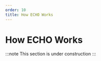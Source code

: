 ```yaml
---
order: 10
title: How ECHO Works
---
```


# How ECHO Works

:::note
This section is under construction
:::